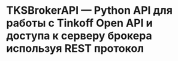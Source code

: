 # TKSBrokerAPI — Python API для работы с Tinkoff Open API и доступа к серверу брокера используя REST протокол
